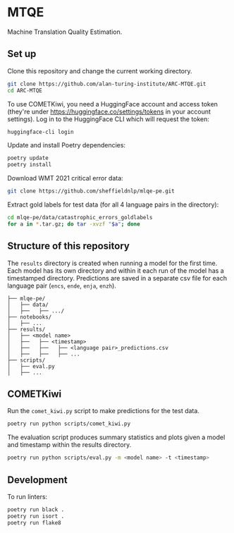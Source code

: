 # MTQE

Machine Translation Quality Estimation.

## Set up

Clone this repository and change the current working directory.

```bash
git clone https://github.com/alan-turing-institute/ARC-MTQE.git
cd ARC-MTQE
```

To use COMETKiwi, you need a HuggingFace account and access token (they're under https://huggingface.co/settings/tokens in your account settings). Log in to the HuggingFace CLI which will request the token: 

```bash
huggingface-cli login
```

Update and install Poetry dependencies:

```bash
poetry update
poetry install
```

Download WMT 2021 critical error data:

```bash
git clone https://github.com/sheffieldnlp/mlqe-pe.git
```

Extract gold labels for test data (for all 4 language pairs in the directory):

```bash
cd mlqe-pe/data/catastrophic_errors_goldlabels
for a in *.tar.gz; do tar -xvzf "$a"; done
```

## Structure of this repository

The `results` directory is created when running a model for the first time. Each model has its own directory and within it each run of the model has a timestamped directory. Predictions are saved in a separate csv file for each language pair (`encs`, `ende`, `enja`, `enzh`).

```
├── mlqe-pe/
│   ├── data/
│   ├──   ├── .../
├── notebooks/
│   ├── ...
├── results/
│   ├── <model name>
│   ├──   ├── <timestamp>
│   ├──   ├──   ├── <language pair>_predictions.csv
│   ├──   ├──   ├── ...
├── scripts/
│   ├── eval.py
│   ├── ...
```

## COMETKiwi

Run the `comet_kiwi.py` script to make predictions for the test data.

```bash
poetry run python scripts/comet_kiwi.py
```

The evaluation script produces summary statistics and plots given a model and timestamp within the results directory.

```bash
poetry run python scripts/eval.py -m <model name> -t <timestamp>
```

## Development

To run linters:

```bash
poetry run black .
poetry run isort .
poetry run flake8
```
